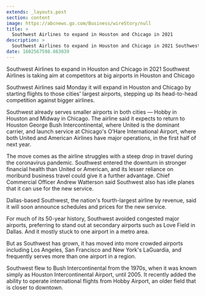```yaml
--- 
extends: _layouts.post 
section: content 
image: https://abcnews.go.com/Business/wireStory/null 
title: > 
  Southwest Airlines to expand in Houston and Chicago in 2021 
description: > 
  Southwest Airlines to expand in Houston and Chicago in 2021 Southwest Airlines is taking aim at competitors at big airports in Houston and ChicagoSouthwest Airlines said Monday it will expand in Houston and Chicago by starting flights to those cities' largest airports, stepping up its head-to-head competition against bigger airlines.Southwest already serves smaller airports in both cities — Hobby in Houston and Midway in Chicago.Dallas-based Southwest, the nation's fourth-largest airline by revenue, said it will soon announce schedules and prices for the new service.For much of its 50-year history, Southwest avoided congested major airports, preferring to stand out at secondary airports such as Love Field in Dallas.Southwest flew to Bush Intercontinental from the 1970s, when it was known simply as Houston Intercontinental Airport, until 2005. 
date: 1602567598.863039 
--- 
```

Southwest Airlines to expand in Houston and Chicago in 2021 Southwest Airlines is taking aim at competitors at big airports in Houston and Chicago

Southwest Airlines said Monday it will expand in Houston and Chicago by starting flights to those cities' largest airports, stepping up its head-to-head competition against bigger airlines.

Southwest already serves smaller airports in both cities — Hobby in Houston and Midway in Chicago. The airline said it expects to return to Houston George Bush Intercontinental, where United is the dominant carrier, and launch service at Chicago's O’Hare International Airport, where both United and American Airlines have major operations, in the first half of next year.

The move comes as the airline struggles with a steep drop in travel during the coronavirus pandemic. Southwest entered the downturn in stronger financial health than United or American, and its lesser reliance on moribund business travel could give it a further advantage. Chief Commercial Officer Andrew Watterson said Southwest also has idle planes that it can use for the new service.

Dallas-based Southwest, the nation's fourth-largest airline by revenue, said it will soon announce schedules and prices for the new service.

For much of its 50-year history, Southwest avoided congested major airports, preferring to stand out at secondary airports such as Love Field in Dallas. And it mostly stuck to one airport in a metro area.

But as Southwest has grown, it has moved into more crowded airports including Los Angeles, San Francisco and New York's LaGuardia, and frequently serves more than one airport in a region.

Southwest flew to Bush Intercontinental from the 1970s, when it was known simply as Houston Intercontinental Airport, until 2005. It recently added the ability to operate international flights from Hobby Airport, an older field that is closer to downtown.